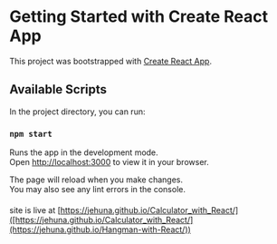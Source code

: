 # Getting Started with Create React App

This project was bootstrapped with [Create React App](https://github.com/facebook/create-react-app).

## Available Scripts

In the project directory, you can run:

### `npm start`

Runs the app in the development mode.\
Open [http://localhost:3000](http://localhost:3000) to view it in your browser.

The page will reload when you make changes.\
You may also see any lint errors in the console.


#### 
site is live at [https://jehuna.github.io/Calculator_with_React/]([https://jehuna.github.io/Calculator_with_React/](https://jehuna.github.io/Hangman-with-React/))
